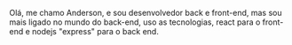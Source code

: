Olá, me chamo Anderson, e sou desenvolvedor back e front-end, mas sou mais ligado no mundo do back-end, uso as tecnologias, react para o front-end e nodejs "express" para o back end.
